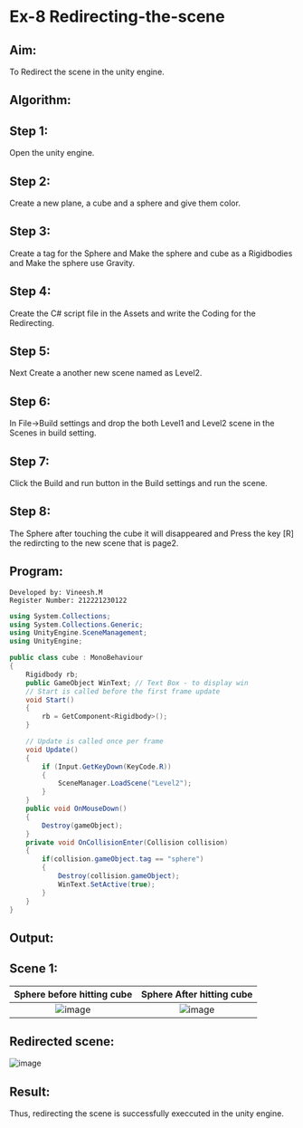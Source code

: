 # Ex-8 Redirecting-the-scene

## Aim:
To Redirect the scene in the unity engine.


## Algorithm:
## Step 1:
Open the unity engine.

## Step 2:
Create a new plane, a cube and a sphere and give them color.

## Step 3:
Create a tag for the Sphere and Make the sphere and cube as a Rigidbodies and Make the sphere use Gravity.

## Step 4:
Create the C# script file in the Assets and write the Coding for the Redirecting.

## Step 5:
Next Create a another new scene named as Level2.

## Step 6:
In File->Build settings and drop the both Level1 and Level2 scene in the Scenes in build setting.

## Step 7:
Click the Build and run button in the Build settings and run the scene.

## Step 8:
The Sphere after touching the cube it will disappeared and Press the key [R] the redircting to the new scene that is page2.

## Program:
```
Developed by: Vineesh.M
Register Number: 212221230122
```
```cs
using System.Collections;
using System.Collections.Generic;
using UnityEngine.SceneManagement;
using UnityEngine;

public class cube : MonoBehaviour
{
    Rigidbody rb;
    public GameObject WinText; // Text Box - to display win
    // Start is called before the first frame update
    void Start()
    {
        rb = GetComponent<Rigidbody>();
    }

    // Update is called once per frame
    void Update()
    {
        if (Input.GetKeyDown(KeyCode.R))
        {
            SceneManager.LoadScene("Level2");
        }        
    }
    public void OnMouseDown()
    {
        Destroy(gameObject);
    }
    private void OnCollisionEnter(Collision collision)
    {
        if(collision.gameObject.tag == "sphere")
        {
            Destroy(collision.gameObject);
            WinText.SetActive(true);
        }
    }
}
```

## Output:
## Scene 1:
|Sphere before hitting cube|Sphere After hitting cube|
|:-:|:-:|
|![image](https://github.com/Vineesh-AI-DS/Redirecting-the-scene/assets/93427254/7f3e78b1-babe-4842-9b14-1db9fac386f6)|![image](https://github.com/Vineesh-AI-DS/Redirecting-the-scene/assets/93427254/c9616b9c-5308-4326-9230-1448297fe7a3)
## Redirected scene:
![image](https://github.com/Vineesh-AI-DS/Redirecting-the-scene/assets/93427254/a271b6bb-addd-46ef-a113-c3a3b8d7b274)


## Result:
Thus, redirecting the scene is successfully execcuted in the unity engine.
